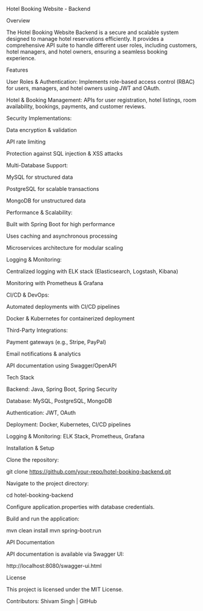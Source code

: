 Hotel Booking Website - Backend

Overview

The Hotel Booking Website Backend is a secure and scalable system designed to manage hotel reservations efficiently. It provides a comprehensive API suite to handle different user roles, including customers, hotel managers, and hotel owners, ensuring a seamless booking experience.

Features

User Roles & Authentication: Implements role-based access control (RBAC) for users, managers, and hotel owners using JWT and OAuth.

Hotel & Booking Management: APIs for user registration, hotel listings, room availability, bookings, payments, and customer reviews.

Security Implementations:

Data encryption & validation

API rate limiting

Protection against SQL injection & XSS attacks

Multi-Database Support:

MySQL for structured data

PostgreSQL for scalable transactions

MongoDB for unstructured data

Performance & Scalability:

Built with Spring Boot for high performance

Uses caching and asynchronous processing

Microservices architecture for modular scaling

Logging & Monitoring:

Centralized logging with ELK stack (Elasticsearch, Logstash, Kibana)

Monitoring with Prometheus & Grafana

CI/CD & DevOps:

Automated deployments with CI/CD pipelines

Docker & Kubernetes for containerized deployment

Third-Party Integrations:

Payment gateways (e.g., Stripe, PayPal)

Email notifications & analytics

API documentation using Swagger/OpenAPI

Tech Stack

Backend: Java, Spring Boot, Spring Security

Database: MySQL, PostgreSQL, MongoDB

Authentication: JWT, OAuth

Deployment: Docker, Kubernetes, CI/CD pipelines

Logging & Monitoring: ELK Stack, Prometheus, Grafana

Installation & Setup

Clone the repository:

git clone https://github.com/your-repo/hotel-booking-backend.git

Navigate to the project directory:

cd hotel-booking-backend

Configure application.properties with database credentials.

Build and run the application:

mvn clean install
mvn spring-boot:run

API Documentation

API documentation is available via Swagger UI:

http://localhost:8080/swagger-ui.html

License

This project is licensed under the MIT License.

Contributors: Shivam Singh | GitHub
